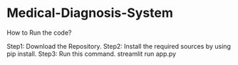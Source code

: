 # Medical-Diagnosis-System
How to Run the code?

Step1: Download the Repository.
Step2: Install the required sources by using pip install.
Step3: Run this command. 
      streamlit run app.py

